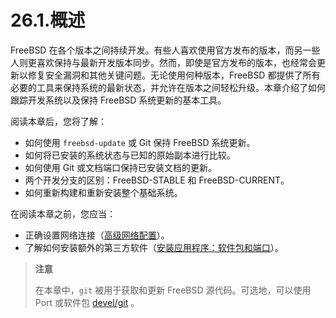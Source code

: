 # 26.1.概述

FreeBSD 在各个版本之间持续开发。有些人喜欢使用官方发布的版本，而另一些人则更喜欢保持与最新开发版本同步。然而，即使是官方发布的版本，也经常会更新以修复安全漏洞和其他关键问题。无论使用何种版本，FreeBSD 都提供了所有必要的工具来保持系统的最新状态，并允许在版本之间轻松升级。本章介绍了如何跟踪开发系统以及保持 FreeBSD 系统更新的基本工具。

阅读本章后，您将了解：

* 如何使用 `freebsd-update` 或 Git 保持 FreeBSD 系统更新。
* 如何将已安装的系统状态与已知的原始副本进行比较。
* 如何使用 Git 或文档端口保持已安装文档的更新。
* 两个开发分支的区别：FreeBSD-STABLE 和 FreeBSD-CURRENT。
* 如何重新构建和重新安装整个基础系统。

在阅读本章之前，您应当：

* 正确设置网络连接（[高级网络配置](https://docs.freebsd.org/en/books/handbook/advanced-networking/#advanced-networking)）。
* 了解如何安装额外的第三方软件（[安装应用程序：软件包和端口](https://docs.freebsd.org/en/books/handbook/ports/#ports)）。

>**注意**
>
> 在本章中，`git` 被用于获取和更新 FreeBSD 源代码。可选地，可以使用 Port 或软件包 [devel/git](https://cgit.freebsd.org/ports/tree/devel/git/) 。 
